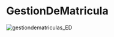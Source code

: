 # GestionDeMatricula

![gestiondematriculas_ED](https://user-images.githubusercontent.com/118904142/219030654-bae9e939-4dee-49a2-96c1-db6da48be1a1.png)
